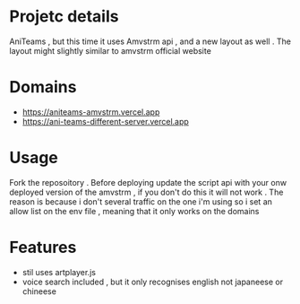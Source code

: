# Projetc details 
AniTeams , but this time it uses Amvstrm api , and a new layout as well . The layout might slightly similar to amvstrm official website 

# Domains
- https://aniteams-amvstrm.vercel.app
- https://ani-teams-different-server.vercel.app
# Usage 
Fork the reposoitory . Before deploying update the script api with your onw deployed version of the amvstrm , if you don't do this it will not work . The reason is because i don't several traffic on the one i'm using 
so i set an allow list on the env file , meaning that it only works on the domains 
# Features 
- stil uses artplayer.js 
- voice search included , but it only recognises english not japaneese or chineese
